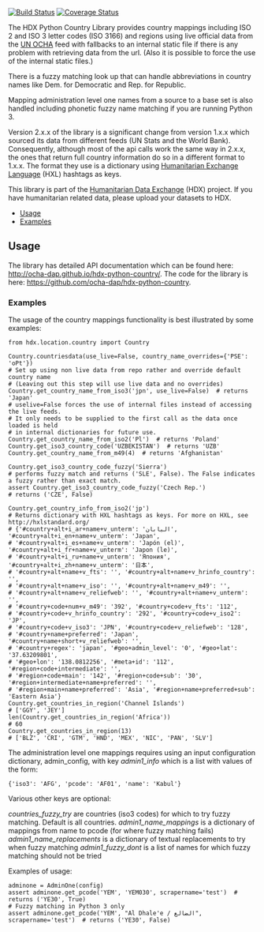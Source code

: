[![Build Status](https://github.com/OCHA-DAP/hdx-python-country/workflows/build/badge.svg)](https://github.com/OCHA-DAP/hdx-python-country/actions?query=workflow%3Abuild) [![Coverage Status](https://coveralls.io/repos/github/OCHA-DAP/hdx-python-country/badge.svg?branch=master&ts=1)](https://coveralls.io/github/OCHA-DAP/hdx-python-country?branch=master)

The HDX Python Country Library provides country mappings including ISO 2 and ISO 3 letter codes (ISO 3166) and regions 
using live official data from the [UN OCHA](https://vocabulary.unocha.org/) feed with fallbacks to an internal static 
file if there is any problem with retrieving data from the url. (Also it is possible to force the use of the internal 
static files.)

There is a fuzzy matching look up that can handle abbreviations in country names like Dem. for Democratic and Rep. for 
Republic.

Mapping administration level one names from a source to a base set is also handled including phonetic fuzzy name 
matching if you are running Python 3.  

Version 2.x.x of the library is a significant change from version 1.x.x which sourced its data from different feeds 
(UN Stats and the World Bank). Consequently, although most of the api calls work the same way in 2.x.x, the ones that 
return full country information do so in a different format to 1.x.x. The format they use is a dictionary using
[Humanitarian Exchange Language](https://hxlstandard.org/) (HXL) hashtags as keys.

This library is part of the [Humanitarian Data Exchange](https://data.humdata.org/) (HDX) project. If you have 
humanitarian related data, please upload your datasets to HDX.

  - [Usage](#usage)
  - [Examples](#examples)

## Usage

The library has detailed API documentation which can be found here: <http://ocha-dap.github.io/hdx-python-country/>. 
The code for the library is here: <https://github.com/ocha-dap/hdx-python-country>.

### Examples

The usage of the country mappings functionality is best illustrated by some examples:

    from hdx.location.country import Country
    
    Country.countriesdata(use_live=False, country_name_overrides={'PSE': 'oPt'})
    # Set up using non live data from repo rather and override default country name
    # (Leaving out this step will use live data and no overrides)
    Country.get_country_name_from_iso3('jpn', use_live=False)  # returns 'Japan'
    # uselive=False forces the use of internal files instead of accessing the live feeds.
    # It only needs to be supplied to the first call as the data once loaded is held
    # in internal dictionaries for future use.
    Country.get_country_name_from_iso2('Pl')  # returns 'Poland'
    Country.get_iso3_country_code('UZBEKISTAN')  # returns 'UZB'
    Country.get_country_name_from_m49(4)  # returns 'Afghanistan'
    
    Country.get_iso3_country_code_fuzzy('Sierra')
    # performs fuzzy match and returns ('SLE', False). The False indicates a fuzzy rather than exact match.
    assert Country.get_iso3_country_code_fuzzy('Czech Rep.')
    # returns ('CZE', False)
    
    Country.get_country_info_from_iso2('jp')
    # Returns dictionary with HXL hashtags as keys. For more on HXL, see http://hxlstandard.org/
    # {'#country+alt+i_ar+name+v_unterm': 'اليابان', '#country+alt+i_en+name+v_unterm': 'Japan',
    # '#country+alt+i_es+name+v_unterm': 'Japón (el)', '#country+alt+i_fr+name+v_unterm': 'Japon (le)',
    # '#country+alt+i_ru+name+v_unterm': 'Япония', '#country+alt+i_zh+name+v_unterm': '日本',
    # '#country+alt+name+v_fts': '', '#country+alt+name+v_hrinfo_country': '',
    # '#country+alt+name+v_iso': '', '#country+alt+name+v_m49': '',
    # '#country+alt+name+v_reliefweb': '', '#country+alt+name+v_unterm': '',
    # '#country+code+num+v_m49': '392', '#country+code+v_fts': '112',
    # '#country+code+v_hrinfo_country': '292', '#country+code+v_iso2': 'JP',
    # '#country+code+v_iso3': 'JPN', '#country+code+v_reliefweb': '128',
    # '#country+name+preferred': 'Japan', '#country+name+short+v_reliefweb': '',
    # '#country+regex': 'japan', '#geo+admin_level': '0', '#geo+lat': '37.63209801',
    # '#geo+lon': '138.0812256', '#meta+id': '112', '#region+code+intermediate': '',
    # '#region+code+main': '142', '#region+code+sub': '30', '#region+intermediate+name+preferred': '',
    # '#region+main+name+preferred': 'Asia', '#region+name+preferred+sub': 'Eastern Asia'}
    Country.get_countries_in_region('Channel Islands')
    # ['GGY', 'JEY']
    len(Country.get_countries_in_region('Africa'))
    # 60
    Country.get_countries_in_region(13)
    # ['BLZ', 'CRI', 'GTM', 'HND', 'MEX', 'NIC', 'PAN', 'SLV']
    
The administration level one mappings requires using an input configuration dictionary, admin_config, with key 
*admin1_info* which is a list with values of the form:

    {'iso3': 'AFG', 'pcode': 'AF01', 'name': 'Kabul'}

Various other keys are optional:

*countries_fuzzy_try* are countries (iso3 codes) for which to try fuzzy matching. Default is all countries.
*admin1_name_mappings* is a dictionary of mappings from name to pcode (for where fuzzy matching fails)
*admin1_name_replacements* is a dictionary of textual replacements to try when fuzzy matching
*admin1_fuzzy_dont* is a list of names for which fuzzy matching should not be tried

Examples of usage:

    adminone = AdminOne(config)
    assert adminone.get_pcode('YEM', 'YEM030', scrapername='test')  # returns ('YE30', True)
    # Fuzzy matching in Python 3 only
    assert adminone.get_pcode('YEM', "Al Dhale'e / الضالع", scrapername='test')  # returns ('YE30', False)
